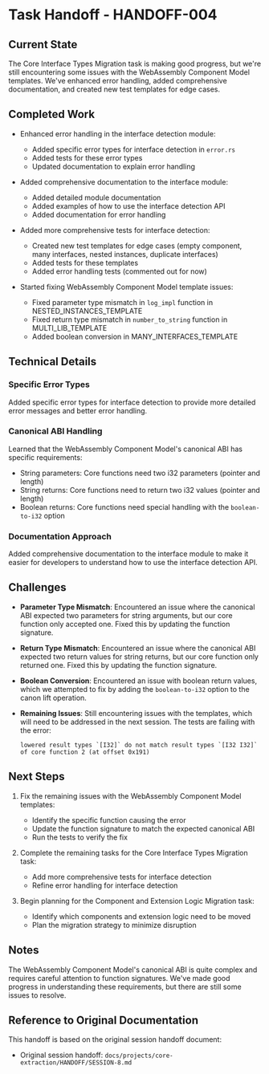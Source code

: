 # Task Handoff - HANDOFF-004

## Current State

The Core Interface Types Migration task is making good progress, but we're still encountering some issues with the WebAssembly Component Model templates. We've enhanced error handling, added comprehensive documentation, and created new test templates for edge cases.

## Completed Work

- Enhanced error handling in the interface detection module:

  - Added specific error types for interface detection in `error.rs`
  - Added tests for these error types
  - Updated documentation to explain error handling

- Added comprehensive documentation to the interface module:

  - Added detailed module documentation
  - Added examples of how to use the interface detection API
  - Added documentation for error handling

- Added more comprehensive tests for interface detection:

  - Created new test templates for edge cases (empty component, many interfaces, nested instances, duplicate interfaces)
  - Added tests for these templates
  - Added error handling tests (commented out for now)

- Started fixing WebAssembly Component Model template issues:
  - Fixed parameter type mismatch in `log_impl` function in NESTED_INSTANCES_TEMPLATE
  - Fixed return type mismatch in `number_to_string` function in MULTI_LIB_TEMPLATE
  - Added boolean conversion in MANY_INTERFACES_TEMPLATE

## Technical Details

### Specific Error Types

Added specific error types for interface detection to provide more detailed error messages and better error handling.

### Canonical ABI Handling

Learned that the WebAssembly Component Model's canonical ABI has specific requirements:

- String parameters: Core functions need two i32 parameters (pointer and length)
- String returns: Core functions need to return two i32 values (pointer and length)
- Boolean returns: Core functions need special handling with the `boolean-to-i32` option

### Documentation Approach

Added comprehensive documentation to the interface module to make it easier for developers to understand how to use the interface detection API.

## Challenges

- **Parameter Type Mismatch**: Encountered an issue where the canonical ABI expected two parameters for string arguments, but our core function only accepted one. Fixed this by updating the function signature.

- **Return Type Mismatch**: Encountered an issue where the canonical ABI expected two return values for string returns, but our core function only returned one. Fixed this by updating the function signature.

- **Boolean Conversion**: Encountered an issue with boolean return values, which we attempted to fix by adding the `boolean-to-i32` option to the canon lift operation.

- **Remaining Issues**: Still encountering issues with the templates, which will need to be addressed in the next session. The tests are failing with the error:
  ```
  lowered result types `[I32]` do not match result types `[I32 I32]` of core function 2 (at offset 0x191)
  ```

## Next Steps

1. Fix the remaining issues with the WebAssembly Component Model templates:

   - Identify the specific function causing the error
   - Update the function signature to match the expected canonical ABI
   - Run the tests to verify the fix

2. Complete the remaining tasks for the Core Interface Types Migration task:

   - Add more comprehensive tests for interface detection
   - Refine error handling for interface detection

3. Begin planning for the Component and Extension Logic Migration task:
   - Identify which components and extension logic need to be moved
   - Plan the migration strategy to minimize disruption

## Notes

The WebAssembly Component Model's canonical ABI is quite complex and requires careful attention to function signatures. We've made good progress in understanding these requirements, but there are still some issues to resolve.

## Reference to Original Documentation

This handoff is based on the original session handoff document:

- Original session handoff: `docs/projects/core-extraction/HANDOFF/SESSION-8.md`
